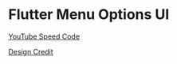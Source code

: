 # Flutter Menu Options UI

[YouTube Speed Code](https://youtu.be/1oegwxUIrkc)

[Design Credit](https://prnt.sc/p356zf)

